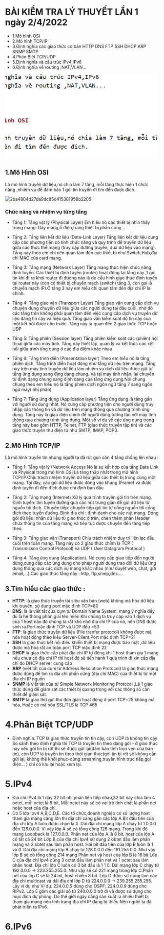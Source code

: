 # BÀI KIỂM TRA LÝ THUYẾT LẦN 1 ngày 2/4/2022
- 1.Mô hình OSI
- 2.Mô hình TCP/IP
- 3.Định nghĩa các giao thức cơ bản HTTP DNS FTP SSH DHCP ARP SNMP SMTP
- 4.Phân Biệt TCP/UDP
- 5.Định nghĩa và cấu trúc IPv4,IPv6
- 6.Định nghĩa về routing ,NAT,VLAN...

<img src="img/1.png">

## 1.Mô Hình OSI

 Là mô hình truyền dữ liệu,nó chia làm 7 tầng, mỗi tầng thực hiện 1 chức năng ,nhiêm vụ để đảm bảo 1 gói tin truyền đi tìm đến được đích.

![2ba4804d27da9dc85d415381958b2205](https://uphinh.vn/images/2022/04/02/2ba4804d27da9dc85d415381958b2205.png)
### Chức năng và nhiệm vụ từng tầng
- Tầng 1: Tầng vật lý (Physical Layer) 
Em hiểu nó các thiết bị nhìn thấy trong mạng: Dây mạng,ổ điện,trang thiết bị phần cứng...

- Tầng 2: Tầng liên kết dữ liệu (Data-Link Layer)
Tầng liên kết dữ liệu cung cấp các phương tiện có tính chức năng và quy trình để truyền dữ liệu giữa các thực thể mạng (truy cập đường truyền, đưa dữ liệu vào mạng).
Tầng này theo em chỉ nên quan tâm đến các thiết bị như Switch,Hub,địa chỉ MAC của card mạng.

- Tầng 3: Tầng mạng (Network Layer)
Tầng mạng thực hiện chức năng định tuyến. Các thiết bị định tuyến (router) hoạt động tại tầng này ,1 gói tin khi đi ra khỏi router đi đường nào là do cấu hình giao thức định tuyến tại router này  (còn có thiết bị chuyển mạch (switch) tầng 3, còn gọi là chuyển mạch IP).Ở tầng 3 này em hiểu chỉ quan tâm đến địa chỉ IP là chính.

- Tầng 4: Tầng giao vận (Transport Layer)
Tầng giao vận cung cấp dịch vụ chuyên dụng chuyển dữ liệu giữa các người dùng tại đầu cuối, nhờ đó các tầng trên không phải quan tâm đến việc cung cấp dịch vụ truyền dữ liệu đáng tin cậy và hiệu quả. Tầng giao vận kiểm soát độ tin cậy của một kết nối được cho trước. Tầng này ta quan đến 2 giao thức TCP hoặc UDP

- Tầng 5: Tầng phiên (Session layer)
Tầng phiên kiểm soát các (phiên) hội thoại giữa các máy tính. Tầng này thiết lập, quản lý và kết thúc các kết nối giữa trình ứng dụng ở các địa điểm khác nhau

- Tầng 6: Tầng trình diễn (Presentation layer)
Theo em hiểu nó là tầng phiên dịch,
Tầng trình diễn hoạt động như tầng dữ liệu trên mạng. Tầng này trên máy tính truyền dữ liệu làm nhiệm vụ dịch dữ liệu được gửi từ tầng ứng dụng sang địng dạng chung. Và tại máy tính nhận, lại chuyển từ định dạng chung sang định dạng của tầng ứng dụng.Nói chung chung theo em hiểu nó là tầng phiên dịch ngôn ngữ tầng 7 sang ngôn ngữ máy( nhị phân)

- Tầng 7: Tầng ứng dụng (Application layer)
Tầng ứng dụng là tầng gần với người sử dụng nhất. Nó cung cấp phương tiện cho người dùng truy nhập các thông tin và dữ liệu trên mạng thông qua chương trình ứng dụng. Tầng này là giao diện chính để người dùng tương tác với máy tính thông qua chương trình ứng dụng. Một số ví dụ về các ứng dụng trong tầng này bao gồm HTTP, Telnet, FTP (giao thức truyền tập tin) và các giao thức truyền thư điện tử như SMTP, IMAP, POP3.

## 2.Mô Hình TCP/IP

Là mô hình truyền tin nhưng người ta đã rút gọn còn 4 tầng chồng lên nhau :
- Tầng 1: Tầng vật lý (Network Access Nó là sự kết hợp của tầng Data Link và Physical trong mô hình OSI 
Là tầng thấp nhất trong mô hình TCP/IP.Chịu trách nhiệm truyền dữ liệu giữa các thiết bị trong cùng một mạng. Tại đây, các gói dữ liệu được đóng vào khung (Frame) và được định tuyến đi đến đích được chỉ định ban đầu

- Tầng 2: Tầng mạng (Internet) Xử lý quá trình truyền gói tin trên mạng.
Định tuyến: tìm tuyến đường qua các nút trung gian để gửi dữ liệu từ nguồn tới đích.
Chuyển tiếp: chuyển tiếp gói tin từ cổng nguồn tới cổng đích theo tuyến đường.
Định địa chỉ : định danh cho các nút mạng.
Đóng gói dữ liệu: nhận dữ liệu từ giao thức ở trên, chèn thêm phần Header chứa thông tin của tầng mạng và tiếp tục được chuyển đến tầng tiếp theo.

- Tầng 3: Tầng giao vận (Transport) Chịu trách nhiệm duy trì liên lạc đầu cuối trên toàn mạng.
Tầng này có 2 giao thức chính là TCP ( Transmisson Control Protocol) và UDP ( User Datagram Protocol )
- Tầng 4: Tầng ứng dụng (Application). Nó cung cấp giao tiếp đến người dùng,cung cấp các ứng dụng cho phép người dùng trao đổi dữ liệu ứng dụng thông qua các dịch vụ mạng khác nhau (như duyệt web, chat, gửi email,...).Các giao thức tầng này : http, ftp,snmp,dns....

## 3.Tìm hiểu các giao thức :
- **HTTP**: là giao thức truyền tải siêu văn bản (web) không mã hóa dữ liệu khi truyền, sử dụng port mặc định TCP=80
- **DNS**: là là viết tắt của cụm từ Domain Name System, mang ý nghĩa đầy đủ là hệ thống phân giải tên miền
  Khi chúng ta truy cập vào 1 dịch vụ của 1 host nào đó chúng ta rất khó nhớ địa chỉ IP của nó, nên DNS được sinh ra.Port mặc định TCP và UDP đều =53
- **FTP**: là giao thức truyền dữ liệu (File tranfer protocol) không được mã hóa hoạt động theo kiểu Server-Client.Port mặc định TCP=21
- **SSH** là giao thức kết nối điều khiển thiết bị mạng được bảo mật ,dữ liệu được mã hóa rất an toàn.port TCP mặc định 22
- **DHCP** là giao thức cấp phát địa chỉ IP tự động,khi 1 host tham gia 1 mạng nếu chưa có địa chỉ IP thì host đó sẽ tiến hành 1 quá trình đi xin cấp địa chỉ do DHCP server cung cấp
- **ARP** (viết tắt của cụm từ Address Resolution Protocol) là giao thức mạng được dùng để tìm ra địa chỉ phần cứng (địa chỉ MAC) của thiết bị từ một địa chỉ IP nguồn
- **SNMP** là viết tắt của từ Simple Network Monitoring Protocol ,Là 1 giao thức dùng để giám sát các thiết bị quang trọng với các thông số cần thiết để giám sát.
- **SMTP** là giao thứ gửi thư đơn giản hoạt động ở port TCP=25 không mã hóa, Hoặc có mã hóa SSL/TLS là TCP 465
# 4.Phân Biệt TCP/UDP
- Định nghĩa: TCP là giao thức truyền tin tin cậy, còn UDP là không tin cậy
So sánh theo định nghĩa thì TCP là truyền tin theo dạng gói - ở giao thức này nếu gói tin bị rớt thì sẽ được gửi lại(đảm bảo tính trọn vẹn của bản tin), còn UDP là truyền tin theo thời gian thực(gói tin bị rớt sẽ không cần gửi lại, không thể khôi phục-dùng  streaming,truyền hình trực tiếp,gọi điện... ) chỉ có lưu lại hoặc xem lại.
# 5.IPv4
- Địa chỉ IPv4 là 1 dãy 32 bit nhị phân liên tiếp nhau,32 bít này chia làm 4 octet, mỗi octet là 8 bit, Mỗi octet này sẽ có vai trò tính chất là phần net hoặc host của địa chỉ.
- Có 5 lớp Ipv4 A,B,C,D,E.
Các tổ chức,doanh nghiệp có số lượng host tham gia mạng càng lớn thì địa chỉ càng gần các lớp A.Bit đầu tiên của địa chỉ lớp A luôn được chọn là 0. Dải địa chỉ mạng lớp A chạy từ 1.0.0.0 đến 126.0.0.0. Vì vậy lớp A sẽ có tổng cộng 126 mạng. Trong khi đó mạng Loopback là 127.0.0.0. Phần net của lớp A là 8 bit, host của lớp A có tất cả 24 bit
Lớp B của địa chỉ Ipv4 sử dụng 2 obtet đầu làm phần mạng và 2 obtet sau làm phần host. Hai bit đầu tiên của lớp B luôn là 1 và 0. Dải địa chỉ mạng lớp B chạy từ 128.0.0.0 đến 191.255.0.0. Như vậy lớp B sẽ có tổng cộng 214 mạng.Phần net và host của lớp B là 16 bit
Lớp C của địa chỉ Ipv4 dùng 3 octet đầu làm phần net và 1 octet sau làm phần host. Địa chỉ lớp C luôn có 3 bit đầu là 1 1 0. Dải mạng lớp C chạy từ 192.0.0.0 -> 223.255.255.0. Như vậy sẽ có 221 mạng trong lớp C.Phần net của lớp C sẽ là 24 bit, host chiếm 8 bit.
Lớp D được sử dụng làm các địa chỉ multicast và dải địa chỉ lớp D từ 224.0.0.0 -> 239.255.255.255. Lấy ví dụ như Ví dụ: 224.0.0.5 dùng cho OSPF; 224.0.0.9 dùng cho RIPv2.
Lớp E gồm các giải số từ 240.0.0.0 trở đi và được sử dụng cho mục đích dự phòng.
Do thế giới ngày càng sản xuất ra nhiều thiết bị tham gia mạng nên tình trạng địa chỉ IP đang bị thiếu
Nên người ta đã phát triển ra IPv6.
# 6.IPv6